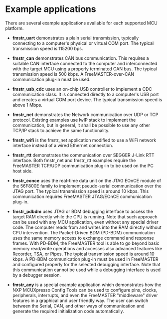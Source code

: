# Example applications

There are several example applications available for each supported MCU platform.

- **fmstr_uart** demonstrates a plain serial transmission, typically connecting to a computer's physical or virtual COM port. The typical transmission speed is 115200 bps.

- **fmstr_can** demonstrates CAN bus communication. This requires a suitable CAN interface connected to the computer and interconnected with the target MCU using a properly terminated CAN bus. The typical transmission speed is 500 kbps. A FreeMASTER-over-CAN communication plug-in must be used.

- **fmstr_usb_cdc** uses an on-chip USB controller to implement a CDC communication class. It is connected directly to a computer's USB port and creates a virtual COM port device. The typical transmission speed is above 1 Mbps.

- **fmstr_net** demonstrates the Network communication over UDP or TCP protocol. Existing examples use lwIP stack to implement the communication, but in general, it shall be possible to use any other TCP/IP stack to achieve the same functionality.

- **fmstr_wifi** is the fmstr_net application modified to use a WiFi network interface instead of a wired Ethernet connection. 

- **fmstr_rtt** demonstrates the communication over SEGGER J-Link RTT interface. Both fmstr_net and fmstr_rtt examples require the FreeMASTER TCP/UDP communication plug-in to be used on the PC host side.

- **fmstr_eonce** uses the real-time data unit on the JTAG EOnCE module of the 56F800E family to implement pseudo-serial communication over the JTAG port. The typical transmission speed is around 10 kbps. This communication requires FreeMASTER JTAG/EOnCE communication plug-in.

- **fmstr_pdbdm** uses JTAG or BDM debugging interface to access the target RAM directly while the CPU is running. Note that such approach can be used with any MCU application, even without any special driver code. The computer reads from and writes into the RAM directly without CPU intervention. The Packet-Driven BDM (PD-BDM) communication uses the same memory access to exchange command and response frames. With PD-BDM, the FreeMASTER tool is able to go beyond basic memory read/write operations and accesses also advanced features like Recorder, TSA, or Pipes. The typical transmission speed is around 10 kbps. A PD-BDM communication plug-in must be used in FreeMASTER and configured properly for the selected debugging interface. Note that this communication cannot be used while a debugging interface is used by a debugger session.

- **fmstr_any** is a special example application which demonstrates how the NXP MCUXpresso Config Tools can be used to configure pins, clocks, peripherals, interrupts, and even the FreeMASTER "middleware" driver features in a graphical and user friendly way. The user can switch between the Serial, CAN, and other ways of communication and generate the required initialization code automatically. 
